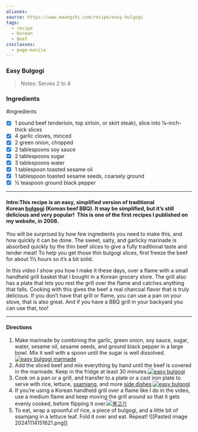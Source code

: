 ```yaml
---
aliases: 
source: https://www.maangchi.com/recipe/easy-bulgogi
tags:
  - recipe
  - Korean
  - Beef
cssclasses:
  - page-manila
---
```

### Easy Bulgogi

 >Notes: Serves 2 to 4

### Ingredients
#ingredients 
- [x] 1 pound beef tenderloin, top sirloin, or skirt steak), slice into ⅛-inch-thick slices
- [x] 4 garlic cloves, minced
- [x] 2 green onion, chopped
- [x] 2 tablespoons soy sauce
- [x] 2 tablespoons sugar
- [x] 3 tablespoons water
- [x] 1 tablespoon toasted sesame oil
- [x] 1 tablespoon toasted sesame seeds, coarsely ground
- [x] ½ teaspoon ground black pepper

---
#### Intro:This recipe is an easy, simplified version of traditional Korean [bulgogi](https://www.maangchi.com/recipe/bulgogi) (Korean beef BBQ). It may be simplified, but it’s still delicious and very popular!  This is one of the first recipes I published on my website, in 2008.

You will be surprised by how few ingredients you need to make this, and how quickly it can be done. The sweet, salty, and garlicky marinade is absorbed quickly by the thin beef slices to give a fully traditional taste and tender meat! To help you get those thin bulgogi slices, first freeze the beef for about 1½ hours so it’s a bit solid.

In this video I show you how I make it these days, over a flame with a small handheld grill basket that I bought in a Korean grocery store. The grill also has a plate that lets you rest the grill over the flame and catches anything that falls. Cooking with this gives the beef a real charcoal flavor that is truly delicious. If you don’t have that grill or flame, you can use a pan on your stove, that is also great. And if you have a BBQ grill in your backyard you can use that, too!



---
#### Directions
1. Make marinade by combining the garlic, green onion, soy sauce, sugar, water, sesame oil, sesame seeds, and ground black pepper in a large bowl. Mix it well with a spoon until the sugar is well dissolved.  
    [![easy bulgogi marinade](https://www.maangchi.com/wp-content/uploads/2008/03/bulgogi-marinade-scaled-620x424.jpg)](https://www.maangchi.com/wp-content/uploads/2008/03/bulgogi-marinade-scaled.jpg)
2. Add the sliced beef and mix everything by hand until the beef is covered in the marinade. Keep in the fridge at least 30 minutes.[![easy bulgogi](https://www.maangchi.com/wp-content/uploads/2008/03/easy-bulgogi.00-05-29-21.still001-650x366.jpg)](https://www.maangchi.com/wp-content/uploads/2008/03/easy-bulgogi.00-05-29-21.still001.jpg)
3. Cook on a pan or a grill, and transfer to a plate or a cast iron plate to serve with rice, lettuce, [ssamjang](https://www.maangchi.com/recipe/soegogi-gui), and more [side dishes](https://www.maangchi.com/recipes/banchan).[![easy bulgogi](https://www.maangchi.com/wp-content/uploads/2008/03/bulgogi-590x394.jpg "easy bulgogi")](https://www.maangchi.com/wp-content/uploads/2008/03/bulgogi.jpg)
4. If you’re using a Korean handheld grill over a flame like I do in the video, use a medium flame and keep moving the grill around so that it gets evenly cooked, before flipping it over.[![불고기](https://www.maangchi.com/wp-content/uploads/2008/03/easy-bulgogi.00-09-08-17.still003-650x366.jpg)](https://www.maangchi.com/wp-content/uploads/2008/03/easy-bulgogi.00-09-08-17.still003.jpg)
5. To eat, wrap a spoonful of rice, a piece of bulgogi, and a little bit of ssamjang in a lettuce leaf. Fold it over and eat. Repeat!
	![[Pasted image 20241114151621.png]]